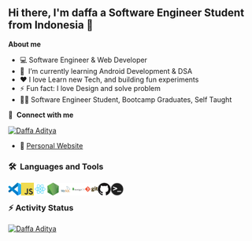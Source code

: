 ## Hi there, I'm daffa a Software Engineer Student from Indonesia 👋

**About me**

- 💻 Software Engineer & Web Developer 
- 🌱 &nbsp;I’m currently learning Android Development & DSA
- ❤️ I love Learn new Tech, and building fun experiments
- ⚡ Fun fact: I love Design and solve problem
- 👨‍💻 Software Engineer Student, Bootcamp Graduates, Self Taught
 
🔗 &nbsp;**Connect with me**
<p align="left">
<a href="https://www.linkedin.com/in/daffaadityarahman-14b588192/" target="blank"><img align="center" src="https://raw.githubusercontent.com/rahuldkjain/github-profile-readme-generator/master/src/images/icons/Social/linked-in-alt.svg" alt="Daffa Aditya" height="30" width="40" /></a>

- :mag_right: [Personal Website](https://daffaaditya.netlify.app)

### 🛠️&nbsp;&nbsp;Languages&nbsp;and&nbsp;Tools

<img align="left" alt="Visual Studio Code" width="26px" src="https://raw.githubusercontent.com/github/explore/80688e429a7d4ef2fca1e82350fe8e3517d3494d/topics/visual-studio-code/visual-studio-code.png" />
<img align="left" alt="JavaScript" width="26px" src="https://raw.githubusercontent.com/github/explore/80688e429a7d4ef2fca1e82350fe8e3517d3494d/topics/javascript/javascript.png" />
<img align="left" alt="React" width="26px" src="https://raw.githubusercontent.com/github/explore/80688e429a7d4ef2fca1e82350fe8e3517d3494d/topics/react/react.png" />
<img align="left" alt="Node.js" width="26px" src="https://raw.githubusercontent.com/github/explore/80688e429a7d4ef2fca1e82350fe8e3517d3494d/topics/nodejs/nodejs.png" />
<img align="left" alt="MySQL" width="26px" src="https://raw.githubusercontent.com/github/explore/80688e429a7d4ef2fca1e82350fe8e3517d3494d/topics/mysql/mysql.png" />
<img align="left" alt="MongoDB" width="26px" src="https://raw.githubusercontent.com/github/explore/80688e429a7d4ef2fca1e82350fe8e3517d3494d/topics/mongodb/mongodb.png" />
<img align="left" alt="Git" width="26px" src="https://raw.githubusercontent.com/github/explore/80688e429a7d4ef2fca1e82350fe8e3517d3494d/topics/git/git.png" />
<img align="left" alt="GitHub" width="26px" src="https://raw.githubusercontent.com/github/explore/78df643247d429f6cc873026c0622819ad797942/topics/github/github.png" />
<img align="left" alt="Terminal" width="26px" src="https://raw.githubusercontent.com/github/explore/80688e429a7d4ef2fca1e82350fe8e3517d3494d/topics/terminal/terminal.png" />

<br />

### :zap: Activity Status

<a href="https://github.com/DaffaAdityaDev/github-readme-stats"><img align="center" src="https://github-readme-stats.vercel.app/api?username=DaffaAdityaDev&show_icons=true&include_all_commits=true&theme=react&hide_border=true" alt="Daffa Aditya" /></a>
